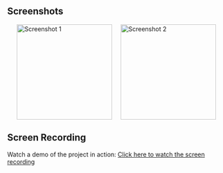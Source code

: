 ## Screenshots

<div style="display: flex; justify-content: center; gap: 20px;">
  <img src="https://your-image-url1.jpg" alt="Screenshot 1" width="220" />
  <img src="https://your-image-url2.jpg" alt="Screenshot 2" width="220" />
</div>

## Screen Recording

Watch a demo of the project in action:
[Click here to watch the screen recording](https://your-screen-recording-link.com)
